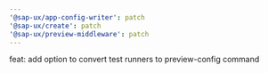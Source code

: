 ```yaml
---
'@sap-ux/app-config-writer': patch
'@sap-ux/create': patch
'@sap-ux/preview-middleware': patch
---
```


feat: add option to convert test runners to preview-config command
